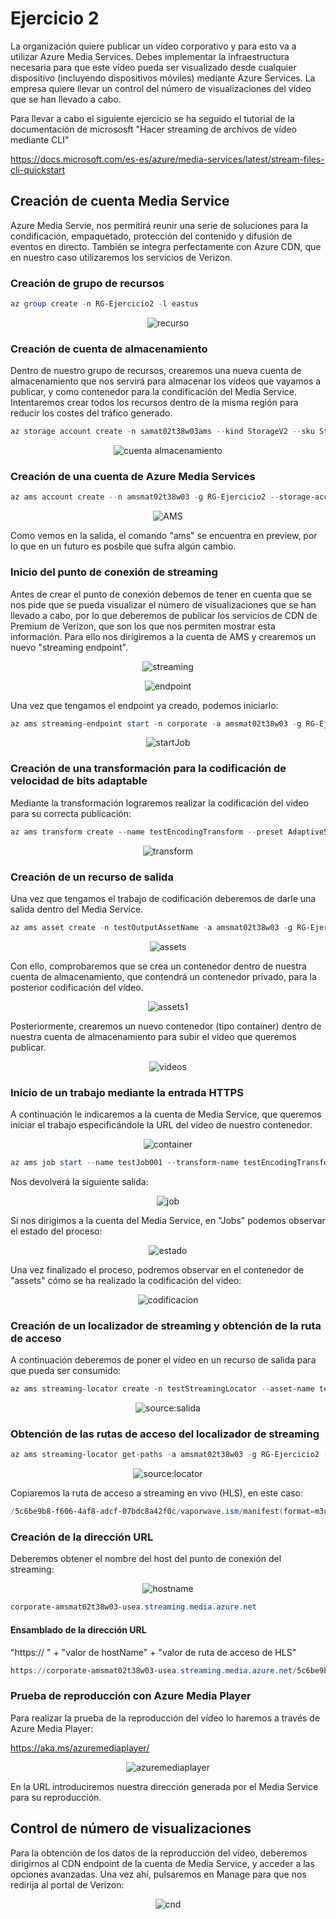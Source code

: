 # Ejercicio 2

La  organización  quiere  publicar  un  vídeo  corporativo  y  para  esto  va  a  utilizar  Azure Media Services. Debes implementar la infraestructura necesaria para que este vídeo pueda  ser  visualizado  desde  cualquier  dispositivo  (incluyendo  dispositivos  móviles) mediante   Azure  Services.  La  empresa   quiere   llevar  un  control  del  número  de visualizaciones del vídeo que se han llevado a cabo.

Para llevar a cabo el siguiente ejercicio se ha seguido el tutorial de la documentación de micrososft "Hacer streaming de archivos de vídeo mediante CLI"

https://docs.microsoft.com/es-es/azure/media-services/latest/stream-files-cli-quickstart

## Creación de cuenta Media Service

Azure Media Servie, nos permitirá reunir una serie de soluciones para la condificación, empaquetado, protección del contenido y difusión de eventos en directo. También se integra perfectamente con Azure CDN, que en nuestro caso utilizaremos los servicios de Verizon.

### Creación de grupo de recursos

```PowerShell
az group create -n RG-Ejercicio2 -l eastus
```

<p align="center">
<a><img src="https://i.imgur.com/4y31fV4h.png" title="recurso" /></a>
</p>

### Creación de cuenta de almacenamiento

Dentro de nuestro grupo de recursos, crearemos una nueva cuenta de almacenamiento que nos servirá para almacenar los vídeos que vayamos a publicar, y como contenedor para la condificación del Media Service. Intentaremos crear todos los recursos dentro de la misma región para reducir los costes del tráfico generado.

```PowerShell
az storage account create -n samat02t38w03ams --kind StorageV2 --sku Standard_LRS -l eastus -g RG-Ejercicio2
```
<p align="center">
<a><img src="https://i.imgur.com/8y8YIRQh.png" title="cuenta almacenamiento" /></a>
</p>

### Creación de una cuenta de Azure Media Services

```PowerShell
az ams account create --n amsmat02t38w03 -g RG-Ejercicio2 --storage-account samat02t38w03ams -l eastus
```
<p align="center">
<a><img src="https://i.imgur.com/a31xoiHh.png" title="AMS" /></a>
</p>

Como vemos en la salida, el comando "ams" se encuentra en preview, por lo que en un futuro es posbile que sufra algún cambio.

### Inicio del punto de conexión de streaming

Antes de crear el punto de conexión debemos de tener en cuenta que se nos pide que se pueda visualizar el número de visualizaciones que se han llevado a cabo, por lo que deberemos de publicar los servicios de CDN de Premium de Verizon, que son los que nos permiten mostrar esta información. Para ello nos dirigiremos a la cuenta de AMS y crearemos un nuevo "streaming endpoint".

<p align="center">
  <a><img src="https://i.imgur.com/itqkmlMh.png" title="streaming" /></a>
</p>

<p align="center">
  <a><img src="https://i.imgur.com/fEcwdFih.png" title="endpoint" /></a>
</p>

Una vez que tengamos el endpoint ya creado, podemos iniciarlo:

```PowerShell
az ams streaming-endpoint start -n corporate -a amsmat02t38w03 -g RG-Ejercicio2
```
<p align="center">
  <a><img src="https://i.imgur.com/lRgwFFkh.png" title="startJob" /></a>
</p>

### Creación de una transformación para la codificación de velocidad de bits adaptable

Mediante la transformación lograremos realizar la codificación del vídeo para su correcta publicación:

```PowerShell
az ams transform create --name testEncodingTransform --preset AdaptiveStreaming --description 'a simple Transform for Adaptive Bitrate Encoding' -g RG-Ejercicio2 -a amsmat02t38w03
```
<p align="center">
  <a"><img src="https://i.imgur.com/mUvCDhYh.png" title="transform" /></a>
</p>

### Creación de un recurso de salida

Una vez que tengamos el trabajo de codificación deberemos de darle una salida dentro del Media Service.

```PowerShell
az ams asset create -n testOutputAssetName -a amsmat02t38w03 -g RG-Ejercicio2
```

<p align="center">
  <a><img src="https://i.imgur.com/lQXQvZsh.png" title="assets" /></a>
</p>

Con ello, comprobaremos que se crea un contenedor dentro de nuestra cuenta de almacenamiento, que contendrá un contenedor privado, para la posterior codificación del vídeo.

<p align="center">
  <a><img src="https://i.imgur.com/fsL1jAPh.png" title="assets1" /></a>
</p>

Posteriormente, crearemos un nuevo contenedor (tipo container) dentro de nuestra cuenta de almacenamiento para subir el video que queremos publicar.

<p align="center">
  <a><img src="https://i.imgur.com/GUaMjjch.png" title="videos" /></a>
</p>

### Inicio de un trabajo mediante la entrada HTTPS

A continuación le indicaremos a la cuenta de Media Service, que queremos iniciar el trabajo especificándole la URL del video de nuestro contenedor.

<p align="center">
  <a><img src="https://i.imgur.com/U4kPaIHh.png" title="container" /></a>
</p>

```PowerShell
az ams job start --name testJob001 --transform-name testEncodingTransform --base-uri 'https://samat02t38w03ams.blob.core.windows.net/videos/' --files 'vaporwave.mp4' --output-assets testOutputAssetName= -a amsmat02t38w03 -g RG-Ejercicio2
```
Nos devolverá la siguiente salida:

<p align="center">
  <a><img src="https://i.imgur.com/gi2a1Bdh.png" title="job" /></a>
</p>

Si nos dirigimos a la cuenta del Media Service, en "Jobs" podemos observar el estado del proceso:

<p align="center">
  <a><img src="https://i.imgur.com/A5hFxueh.png" title="estado" /></a>
</p>

Una vez finalizado el proceso, podremos observar en el contenedor de "assets" cómo se ha realizado la codificación del video:

<p align="center">
  <a><img src="https://i.imgur.com/WEBA0Wgh.png" title="codificacion" /></a>
</p>

### Creación de un localizador de streaming y obtención de la ruta de acceso

A continuación deberemos de poner el vídeo en un recurso de salida para que pueda ser consumido:

```PowerShell
az ams streaming-locator create -n testStreamingLocator --asset-name testOutputAssetName --streaming-policy-name Predefined_ClearStreamingOnly  -g RG-Ejercicio2 -a amsmat02t38w03
```
<p align="center">
  <a><img src="https://i.imgur.com/9X2kHP7h.png" title="source:salida" /></a>
</p>

### Obtención de las rutas de acceso del localizador de streaming

```PowerShell
az ams streaming-locator get-paths -a amsmat02t38w03 -g RG-Ejercicio2 -n testStreamingLocator
```
<p align="center">
  <a><img src="https://i.imgur.com/ie9jXbqh.png" title="source:locator" /></a>
</p>

Copiaremos la ruta de acceso a streaming en vivo (HLS), en este caso:

```PowerShell
/5c6be9b8-f606-4af8-adcf-07bdc8a42f0c/vaporwave.ism/manifest(format=m3u8-aapl)
```

### Creación de la dirección URL

Deberemos obtener el nombre del host del punto de conexión del streaming:

<p align="center">
  <a><img src="https://i.imgur.com/QQQBAN8.png" title="hostname" /></a>
</p>

```PowerShell
corporate-amsmat02t38w03-usea.streaming.media.azure.net
```

#### Ensamblado de la dirección URL

"https:// " + "valor de hostName" + "valor de ruta de acceso de HLS"

```PowerShell
https://corporate-amsmat02t38w03-usea.streaming.media.azure.net/5c6be9b8-f606-4af8-adcf-07bdc8a42f0c/vaporwave.ism/manifest(format=m3u8-aapl)
```

### Prueba de reproducción con Azure Media Player

Para realizar la prueba de la reproducción del vídeo lo haremos a través de Azure Media Player:

https://aka.ms/azuremediaplayer/

<p align="center">
  <a><img src="https://i.imgur.com/U4M4uFD.png" title="azuremediaplayer" /></a>
</p>

En la URL introduciremos nuestra dirección generada por el Media Service para su reproducción.

## Control de número de visualizaciones

Para la obtención de los datos de la reproducción del vídeo, deberemos dirigirnos al CDN endpoint de la cuenta de Media Service, y acceder a las opciones avanzadas. Una vez ahí, pulsaremos en Manage para que nos redirija al portal de Verizon:

<p align="center">
  <a><img src="https://i.imgur.com/fTdnHUnh.png" title="cnd" /></a>
</p>
